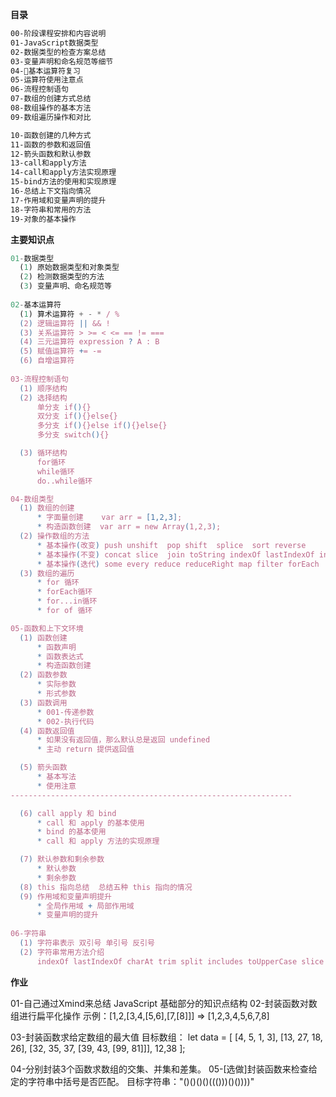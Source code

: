 **目录**

```bash
00-阶段课程安排和内容说明
01-JavaScript数据类型
02-数据类型的检查方案总结
03-变量声明和命名规范等细节
04-基本运算符复习
05-运算符使用注意点
06-流程控制语句
07-数组的创建方式总结
08-数组操作的基本方法
09-数组遍历操作和对比

10-函数创建的几种方式
11-函数的参数和返回值
12-箭头函数和默认参数
13-call和apply方法
14-call和apply方法实现原理
15-bind方法的使用和实现原理
16-总结上下文指向情况
17-作用域和变量声明的提升
18-字符串和常用的方法
19-对象的基本操作
```

**主要知识点**
```javascript
01-数据类型
  (1) 原始数据类型和对象类型
  (2) 检测数据类型的方法
  (3) 变量声明、命名规范等
  
02-基本运算符
  (1) 算术运算符 + - * / %
  (2) 逻辑运算符 || && !
  (3) 关系运算符 > >= < <= == != === 
  (4) 三元运算符 expression ? A : B
  (5) 赋值运算符 += -=
  (6) 自增运算符 
  
03-流程控制语句
  (1) 顺序结构
  (2) 选择结构
      单分支 if(){}
      双分支 if(){}else{}
      多分支 if(){}else if(){}else{}
      多分支 switch(){}

  (3) 循环结构
      for循环
      while循环
      do..while循环

04-数组类型
  (1) 数组的创建
      * 字面量创建    var arr = [1,2,3];
      * 构造函数创建  var arr = new Array(1,2,3);
  (2) 操作数组的方法
      * 基本操作(改变) push unshift  pop shift  splice  sort reverse 
      * 基本操作(不变) concat slice  join toString indexOf lastIndexOf includes
      * 基本操作(迭代) some every reduce reduceRight map filter forEach
  (3) 数组的遍历
      * for 循环
      * forEach循环
      * for...in循环
      * for of 循环

05-函数和上下文环境
  (1) 函数创建
      * 函数声明
      * 函数表达式
      * 构造函数创建
  (2) 函数参数
      * 实际参数  
      * 形式参数
  (3) 函数调用
      * 001-传递参数
      * 002-执行代码
  (4) 函数返回值
      * 如果没有返回值，那么默认总是返回 undefined
      * 主动 return 提供返回值

  (5) 箭头函数
      * 基本写法
      * 使用注意
---------------------------------------------------------------

  (6) call apply 和 bind 
      * call 和 apply 的基本使用
      * bind 的基本使用
      * call 和 apply 方法的实现原理

  (7) 默认参数和剩余参数
      * 默认参数
      * 剩余参数
  (8) this 指向总结  总结五种 this 指向的情况
  (9) 作用域和变量声明提升
      * 全局作用域 + 局部作用域
      * 变量声明的提升
  
06-字符串
  (1) 字符串表示 双引号 单引号 反引号
  (2) 字符串常用方法介绍
      indexOf lastIndexOf charAt trim split includes toUpperCase slice 等

```

**作业**

01-自己通过Xmind来总结 JavaScript 基础部分的知识点结构
02-封装函数对数组进行扁平化操作
    示例：[1,2,[3,4,[5,6],[7,[8]]] => [1,2,3,4,5,6,7,8]

03-封装函数求给定数组的最大值
    目标数组：
    let data = [
            [4, 5, 1, 3],
            [13, 27, 18, 26],
            [32, 35, 37, [39, 43, [99, 81]]],
            12,38
    ];

04-分别封装3个函数求数组的交集、并集和差集。
05-[选做]封装函数来检查给定的字符串中括号是否匹配。
    目标字符串："()()()()((()))()())))"
